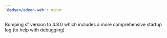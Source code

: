```yaml
---
'@adyen/adyen-web': minor
---
```


Bumping sf version to 4.8.0 which includes a more comprehensive startup log (to help with debugging)

